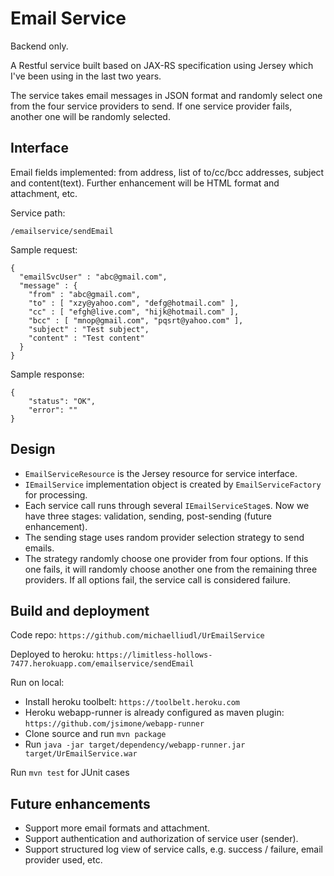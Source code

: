 # Email Service
Backend only.

A Restful service built based on JAX-RS specification using Jersey which I've been using in the last two years.

The service takes email messages in JSON format and randomly select one from the four service providers to send. If one service provider fails, another one will be randomly selected.

## Interface
Email fields implemented: from address, list of to/cc/bcc addresses, subject and content(text). Further enhancement will be HTML format and attachment, etc.

Service path:

```
/emailservice/sendEmail
```

Sample request:

```
{
  "emailSvcUser" : "abc@gmail.com",
  "message" : {
    "from" : "abc@gmail.com",
    "to" : [ "xzy@yahoo.com", "defg@hotmail.com" ],
    "cc" : [ "efgh@live.com", "hijk@hotmail.com" ],
    "bcc" : [ "mnop@gmail.com", "pqsrt@yahoo.com" ],
    "subject" : "Test subject",
    "content" : "Test content"
  }
}
```
Sample response:

```
{
    "status": "OK",
    "error": ""
}
```

## Design
* ```EmailServiceResource``` is the Jersey resource for service interface.
* ```IEmailService``` implementation object is created by ```EmailServiceFactory``` for processing.
* Each service call runs through several ```IEmailServiceStage```s. Now we have three stages: validation, sending, post-sending (future enhancement).
* The sending stage uses random provider selection strategy to send emails.
* The strategy randomly choose one provider from four options. If this one fails, it will randomly choose another one from the remaining three providers. If all options fail, the service call is considered failure.

## Build and deployment

Code repo: ```https://github.com/michaelliudl/UrEmailService```

Deployed to heroku: ```https://limitless-hollows-7477.herokuapp.com/emailservice/sendEmail```

Run on local:

* Install heroku toolbelt: ```https://toolbelt.heroku.com```
* Heroku webapp-runner is already configured as maven plugin: ```https://github.com/jsimone/webapp-runner```
* Clone source and run ```mvn package```
* Run ```java -jar target/dependency/webapp-runner.jar target/UrEmailService.war```

Run ```mvn test``` for JUnit cases

## Future enhancements
* Support more email formats and attachment.
* Support authentication and authorization of service user (sender).
* Support structured log view of service calls, e.g. success / failure, email provider used, etc.